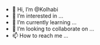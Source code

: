- 👋 Hi, I’m @Kolhabi
- 👀 I’m interested in ...
- 🌱 I’m currently learning ...
- 💞️ I’m looking to collaborate on ...
- 📫 How to reach me ...

<!---
Kolhabi/Kolhabi is a ✨ special ✨ repository because its `README.md` (this file) appears on your GitHub profile.
You can click the Preview link to take a look at your changes.
--->

